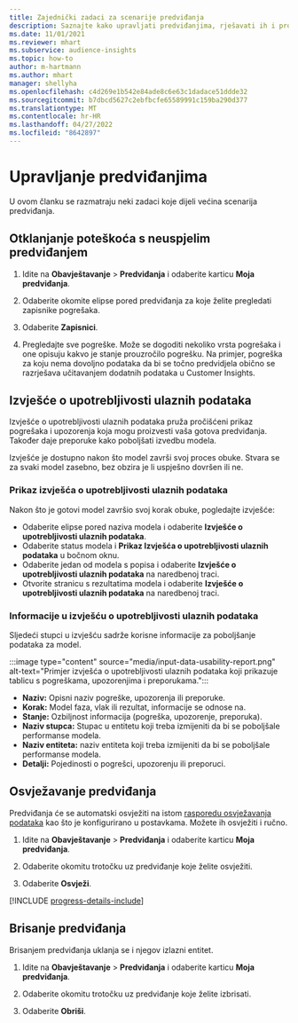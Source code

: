 ```yaml
---
title: Zajednički zadaci za scenarije predviđanja
description: Saznajte kako upravljati predviđanjima, rješavati ih i pročišćavati.
ms.date: 11/01/2021
ms.reviewer: mhart
ms.subservice: audience-insights
ms.topic: how-to
author: m-hartmann
ms.author: mhart
manager: shellyha
ms.openlocfilehash: c4d269e1b542e84ade8c6e63c1dadace51ddde32
ms.sourcegitcommit: b7dbcd5627c2ebfbcfe65589991c159ba290d377
ms.translationtype: MT
ms.contentlocale: hr-HR
ms.lasthandoff: 04/27/2022
ms.locfileid: "8642897"
---
```

# <a name="manage-predictions"></a>Upravljanje predviđanjima

U ovom članku se razmatraju neki zadaci koje dijeli većina scenarija predviđanja.

## <a name="troubleshoot-a-failed-prediction"></a>Otklanjanje poteškoća s neuspjelim predviđanjem

1. Idite na **Obavještavanje** > **Predviđanja** i odaberite karticu **Moja predviđanja**.

1. Odaberite okomite elipse pored predviđanja za koje želite pregledati zapisnike pogrešaka.

1. Odaberite **Zapisnici**.

1. Pregledajte sve pogreške. Može se dogoditi nekoliko vrsta pogrešaka i one opisuju kakvo je stanje prouzročilo pogrešku. Na primjer, pogreška za koju nema dovoljno podataka da bi se točno predvidjela obično se razrješava učitavanjem dodatnih podataka u Customer Insights.

## <a name="input-data-usability-report"></a>Izvješće o upotrebljivosti ulaznih podataka

Izvješće o upotrebljivosti ulaznih podataka pruža pročišćeni prikaz pogrešaka i upozorenja koja mogu proizvesti vaša gotova predviđanja. Također daje preporuke kako poboljšati izvedbu modela.

Izvješće je dostupno nakon što model završi svoj proces obuke. Stvara se za svaki model zasebno, bez obzira je li uspješno dovršen ili ne.

### <a name="view-the-input-data-usability-report"></a>Prikaz izvješća o upotrebljivosti ulaznih podataka

Nakon što je gotovi model završio svoj korak obuke, pogledajte izvješće:
- Odaberite elipse pored naziva modela i odaberite **Izvješće o upotrebljivosti ulaznih podataka**.
- Odaberite status modela i **Prikaz Izvješća o upotrebljivosti ulaznih podataka** u bočnom oknu.
- Odaberite jedan od modela s popisa i odaberite **Izvješće o upotrebljivosti ulaznih podataka** na naredbenoj traci.
- Otvorite stranicu s rezultatima modela i odaberite **Izvješće o upotrebljivosti ulaznih podataka** na naredbenoj traci.

### <a name="information-in-the-input-data-usability-report"></a>Informacije u izvješću o upotrebljivosti ulaznih podataka

Sljedeći stupci u izvješću sadrže korisne informacije za poboljšanje podataka za model.

:::image type="content" source="media/input-data-usability-report.png" alt-text="Primjer izvješća o upotrebljivosti ulaznih podataka koji prikazuje tablicu s pogreškama, upozorenjima i preporukama.":::

- **Naziv:** Opisni naziv pogreške, upozorenja ili preporuke.
- **Korak:** Model faza, vlak ili rezultat, informacije se odnose na.
- **Stanje:** Ozbiljnost informacija (pogreška, upozorenje, preporuka).
- **Naziv stupca:** Stupac u entitetu koji treba izmijeniti da bi se poboljšale performanse modela.
- **Naziv entiteta:** naziv entiteta koji treba izmijeniti da bi se poboljšale performanse modela.
- **Detalji:** Pojedinosti o pogrešci, upozorenju ili preporuci.

## <a name="refresh-a-prediction"></a>Osvježavanje predviđanja

Predviđanja će se automatski osvježiti na istom [rasporedu osvježavanja podataka](system.md#schedule-tab) kao što je konfigurirano u postavkama. Možete ih osvježiti i ručno.

1. Idite na **Obavještavanje** > **Predviđanja** i odaberite karticu **Moja predviđanja**.

1. Odaberite okomitu trotočku uz predviđanje koje želite osvježiti.

1. Odaberite **Osvježi**.

[!INCLUDE [progress-details-include](includes/progress-details-pane.md)]

## <a name="delete-a-prediction"></a>Brisanje predviđanja

Brisanjem predviđanja uklanja se i njegov izlazni entitet.

1. Idite na **Obavještavanje** > **Predviđanja** i odaberite karticu **Moja predviđanja**.

1. Odaberite okomitu trotočku uz predviđanje koje želite izbrisati.

1. Odaberite **Obriši**.
